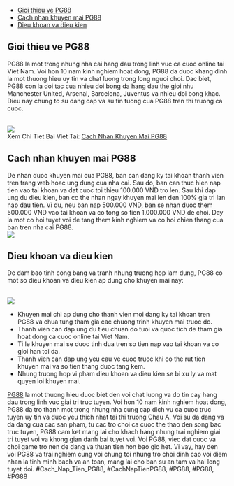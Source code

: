 <nav>
<ul>
<li><a href="#intro">Gioi thieu ve PG88</a></li>
<li><a href="#how-to-claim">Cach nhan khuyen mai PG88</a></li>
<li><a href="#terms">Dieu khoan va dieu kien</a></li>
</ul>
</nav><main>
<section id="intro">
<h2>Gioi thieu ve PG88</h2>
<p>PG88 la mot trong nhung nha cai hang dau trong linh vuc ca cuoc online tai Viet Nam. Voi hon 10 nam kinh nghiem hoat dong, PG88 da duoc khang dinh la mot thuong hieu uy tin va chat luong trong long nguoi choi. Dac biet, PG88 con la doi tac cua nhieu doi bong da hang dau the gioi nhu Manchester United, Arsenal, Barcelona, Juventus va nhieu doi bong khac. Dieu nay chung to su dang cap va su tin tuong cua PG88 tren thi truong ca cuoc.</p><br><img src="https://pg88slot.win/wp-content/uploads/2025/03/cach-nhan-khuyen-mai-pg88-luu-y.jpg"></br>
Xem Chi Tiet Bai Viet Tai: <a href="https://pg88slot.win/cach-nhan-khuyen-mai-pg88/">Cach Nhan Khuyen Mai PG88</a>
</section>
<section id="how-to-claim">
<h2>Cach nhan khuyen mai PG88</h2>
<p>De nhan duoc khuyen mai cua PG88, ban can dang ky tai khoan thanh vien tren trang web hoac ung dung cua nha cai. Sau do, ban can thuc hien nap tien vao tai khoan va dat cuoc toi thieu 100.000 VND tro len. Sau khi dap ung du dieu kien, ban co the nhan ngay khuyen mai len den 100% gia tri lan nap dau tien. Vi du, neu ban nap 500.000 VND, ban se nhan duoc them 500.000 VND vao tai khoan va co tong so tien 1.000.000 VND de choi. Day la mot co hoi tuyet voi de tang them kinh nghiem va co hoi chien thang cua ban tren nha cai PG88.<br><img src="https://pg88slot.win/wp-content/uploads/2025/03/cach-nhan-khuyen-mai-pg88-dieu-kien.jpg"></br>
</section>
<section id="terms">
<h2>Dieu khoan va dieu kien</h2>
<p>De dam bao tinh cong bang va tranh nhung truong hop lam dung, PG88 co mot so dieu khoan va dieu kien ap dung cho khuyen mai nay:</p><br><img src="https://pg88slot.win/wp-content/uploads/2025/03/cach-nhan-khuyen-mai-pg88-nhanh-gon.jpg"></br>
<ul>
<li>Khuyen mai chi ap dung cho thanh vien moi dang ky tai khoan tren PG88 va chua tung tham gia cac chuong trinh khuyen mai truoc do.</li>
<li>Thanh vien can dap ung du tieu chuan do tuoi va quoc tich de tham gia hoat dong ca cuoc online tai Viet Nam.</li>
<li>Ti le khuyen mai se duoc tinh dua tren so tien nap vao tai khoan va co gioi han toi da.</li>
<li>Thanh vien can dap ung yeu cau ve cuoc truoc khi co the rut tien khuyen mai va so tien thang duoc tang kem.</li>
<li>Nhung truong hop vi pham dieu khoan va dieu kien se bi xu ly va mat quyen loi khuyen mai.</li>
</ul>
</section>
</main><p><a href="https://pg88slot.win/">PG88</a> la mot thuong hieu duoc biet den voi chat luong va do tin cay hang dau trong linh vuc giai tri truc tuyen. Voi hon 10 nam kinh nghiem hoat dong, PG88 da tro thanh mot trong nhung nha cung cap dich vu ca cuoc truc tuyen uy tin va duoc yeu thich nhat tai thi truong Chau A. Voi su da dang va da dang cua cac san pham, tu cac tro choi ca cuoc the thao den song bac truc tuyen, PG88 cam ket mang lai cho khach hang nhung trai nghiem giai tri tuyet voi va khong gian danh bai tuyet voi. Voi PG88, viec dat cuoc va choi game tro nen de dang va thuan tien hon bao gio het. Vi vay, hay den voi PG88 va trai nghiem cung voi chung toi nhung tro choi dinh cao voi diem nhan la tinh minh bach va an toan, mang lai cho ban su an tam va hai long tuyet doi.
#Cach_Nap_Tien_PG88, #CachNapTienPG88, #PG88, #PG88, #PG88
